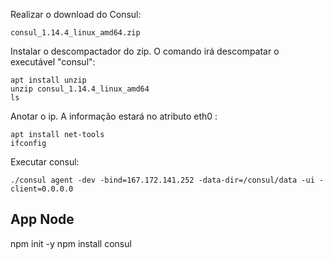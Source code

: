 
Realizar o download do Consul:

```
consul_1.14.4_linux_amd64.zip
```

Instalar o descompactador do zip.
O comando irá descompatar o executável "consul":

```
apt install unzip
unzip consul_1.14.4_linux_amd64
ls
```

Anotar o ip. A informação estará no atributo eth0 :

```
apt install net-tools
ifconfig
```

Executar consul:

```
./consul agent -dev -bind=167.172.141.252 -data-dir=/consul/data -ui -client=0.0.0.0
```


## App Node

npm init -y
npm install consul
